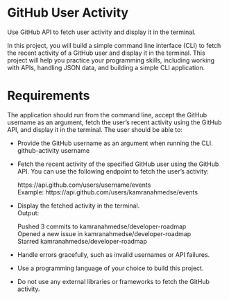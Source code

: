 # GitHub User Activity

Use GitHub API to fetch user activity and display it in the terminal.

In this project, you will build a simple command line interface (CLI) to fetch the recent activity of a GitHub user and display it in the terminal. This project will help you practice your programming skills, including working with APIs, handling JSON data, and building a simple CLI application.

# Requirements

The application should run from the command line, accept the GitHub username as an argument, fetch the user’s recent activity using the GitHub API, and display it in the terminal. The user should be able to:

- Provide the GitHub username as an argument when running the CLI.\
   github-activity username

- Fetch the recent activity of the specified GitHub user using the GitHub API. You can use the following endpoint to fetch the user’s activity:

    <p>
        https://api.github.com/users/username/events <br />
        Example: https://api.github.com/users/kamranahmedse/events
    </p>

- Display the fetched activity in the terminal.\
   Output: <br />
   <p>
   Pushed 3 commits to kamranahmedse/developer-roadmap <br />
   Opened a new issue in kamranahmedse/developer-roadmap <br />
   Starred kamranahmedse/developer-roadmap
  </p>

- Handle errors gracefully, such as invalid usernames or API failures.
- Use a programming language of your choice to build this project.
- Do not use any external libraries or frameworks to fetch the GitHub activity.
